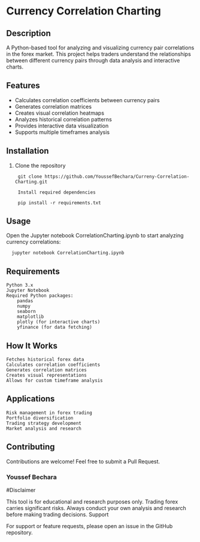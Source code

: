 # Currency Correlation Charting

## Description
A Python-based tool for analyzing and visualizing currency pair correlations in the forex market. This project helps traders understand the relationships between different currency pairs through data analysis and interactive charts.

## Features
- Calculates correlation coefficients between currency pairs
- Generates correlation matrices
- Creates visual correlation heatmaps
- Analyzes historical correlation patterns
- Provides interactive data visualization
- Supports multiple timeframes analysis

## Installation
1. Clone the repository

        git clone https://github.com/YoussefBechara/Curreny-Correlation-Charting.git

        Install required dependencies

        pip install -r requirements.txt

## Usage

Open the Jupyter notebook CorrelationCharting.ipynb to start analyzing currency correlations:

      jupyter notebook CorrelationCharting.ipynb

## Requirements

    Python 3.x
    Jupyter Notebook
    Required Python packages:
        pandas
        numpy
        seaborn
        matplotlib
        plotly (for interactive charts)
        yfinance (for data fetching)

## How It Works

    Fetches historical forex data
    Calculates correlation coefficients
    Generates correlation matrices
    Creates visual representations
    Allows for custom timeframe analysis

## Applications

    Risk management in forex trading
    Portfolio diversification
    Trading strategy development
    Market analysis and research

## Contributing

Contributions are welcome! Feel free to submit a Pull Request.

### Youssef Bechara

#Disclaimer

This tool is for educational and research purposes only. Trading forex carries significant risks. Always conduct your own analysis and research before making trading decisions.
Support

For support or feature requests, please open an issue in the GitHub repository.
